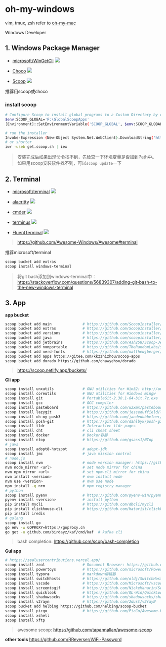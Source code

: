 # oh-my-windows

vim, tmux, zsh refer to [oh-my-mac](https://github.com/holmofy/oh-my-mac)

Windows Developer

## 1. Windows Package Manager

* [microsoft/WinGetCli](https://github.com/microsoft/winget-cli)  ![](https://img.shields.io/github/stars/microsoft/winget-cli)

* [Choco](https://github.com/chocolatey/choco)  ![](https://img.shields.io/github/stars/chocolatey/choco)

* [Scoop](https://github.com/lukesampson/scoop)  ![](https://img.shields.io/github/stars/lukesampson/scoop)

推荐用scoop或choco

### install scoop
```sh
# Configure Scoop to install global programs to a Custom Directory by changing SCOOP_GLOBAL
$env:SCOOP_GLOBAL='F:\GlobalScoopApps'
[Environment]::SetEnvironmentVariable('SCOOP_GLOBAL', $env:SCOOP_GLOBAL, 'Machine')

# run the installer
Invoke-Expression (New-Object System.Net.WebClient).DownloadString('https://get.scoop.sh')
# or shorter
iwr -useb get.scoop.sh | iex
```

> 安装完成后如果出现命令找不到，先检查一下环境变量是否加到Path中。
> 如果用scoop安装软件找不到，可以`scoop update`一下

## 2. Terminal

 * [microsoft/terminal](https://github.com/microsoft/terminal)  ![](https://img.shields.io/github/stars/microsoft/terminal)
 
 * [alacritty](https://github.com/alacritty/alacritty)  ![](https://img.shields.io/github/stars/alacritty/alacritty)
 
 * [cmder](https://github.com/cmderdev/cmder) ![](https://img.shields.io/github/stars/cmderdev/cmder)

 * [terminus](https://github.com/Eugeny/terminus) ![](https://img.shields.io/github/stars/Eugeny/terminus)
 
 * [FluentTerminal](https://github.com/felixse/FluentTerminal) ![](https://img.shields.io/github/stars/felixse/FluentTerminal)
 
 > https://github.com/Awesome-Windows/Awesome#terminal
 
推荐microsoft/terminal
 
 ```sh
scoop bucket add extras
scoop install windows-terminal
 ```

> 将git bash添加到windows-terminal中：https://stackoverflow.com/questions/56839307/adding-git-bash-to-the-new-windows-terminal
 
## 3. App

**app bucket**

```sh
scoop bucket add main              # https://github.com/ScoopInstaller/Main
scoop bucket add extras            # https://github.com/ScoopInstaller/Extras
scoop bucket add versions          # https://github.com/scoopinstaller/versions
scoop bucket add java              # https://github.com/scoopinstaller/Java
scoop bucket add jetbrains         # https://github.com/Ash258/Scoop-JetBrains
scoop bucket add nonportable       # https://github.com/TheRandomLabs/scoop-nonportable
scoop bucket add nerd-fonts        # https://github.com/matthewjberger/scoop-nerd-fonts
scoop bucket add apps https://gitee.com/kkzzhizhou/scoop-apps
scoop bucket add dorado https://github.com/chawyehsu/dorado
```

> https://scoop.netlify.app/buckets/

**Cli app**
```sh
scoop install unxutils             # GNU utilities for Win32: http://unxutils.sourceforge.net/
scoop install coreutils            # GNU utilities for Windows mingw
scoop install git                  # PortableGit-2.30.1-64-bit.7z.exe
scoop install gcc                  # GCC compiler
scoop install pasteboard           # https://github.com/uzxmx/pasteboard
scoop install lazygit              # https://github.com/jesseduffield/lazygit
scoop install oh-my-posh3          # https://github.com/jandedobbeleer/oh-my-posh
scoop install posh-git             # https://github.com/dahlbyk/posh-git
scoop install tldr                 # Interactive tldr pages
scoop install cht                  # cli cheat sheet
scoop install docker               # Docker容器
scoop install ntop                 # https://github.com/gsass1/NTop
# java
scoop install adopt8-hotspot       # adopt-jdk
scoop install jmc                  # java mission control
# node.js
scoop install nvm                  # node version manager: https://github.com/coreybutler/nvm-windows
nvm node_mirror <url>              # set node mirror for china
nvm npm_mirror <url>               # set npm-cli mirror for china
nvm install <version>              # nvm install node
nvm use <version>                  # nvm use node
npm install -g nrm                 # npm registry manager
# python
scoop install pyenv                # https://github.com/pyenv-win/pyenv-win
pyenv install <version>            # install python
pip install mycli                  # https://github.com/dbcli/mycli
pip install clickhouse-cli         # https://github.com/hatarist/clickhouse-cli
pip install iredis
# golang
scoop install go
go env -w GOPROXY=https://goproxy.cn
go get -u github.com/birdayz/kaf/cmd/kaf  # kafka cli
```

> bash completion: https://github.com/scop/bash-completion

**Gui app**
```sh
# https://zealusercontributions.vercel.app/
scoop install zeal                 # Document Browser: https://github.com/search?q=docset+feed
scoop install powertoys            # https://github.com/microsoft/PowerToys
scoop install typora               # markdown编辑器
scoop install switchhosts          # https://github.com/oldj/SwitchHosts
scoop install vscode               # https://github.com/Microsoft/vscode
scoop install screentogif          # https://github.com/NickeManarin/ScreenToGif
scoop install quicklook            # https://github.com/QL-Win/QuickLook
scoop install shadowsocks          # https://github.com/shadowsocks/shadowsocks-windows
scoop install v2rayn               # https://github.com/2dust/v2rayN
scoop bucket add helbing https://github.com/helbing/scoop-bucket
scoop install picgo                # https://github.com/PicGo/Awesome-PicGo
scoop install xshell
scoop install xftp
```

> awesome scoop: https://github.com/tapannallan/awesome-scoop

**other tools**
https://github.com/RReverser/WiFi-Password

